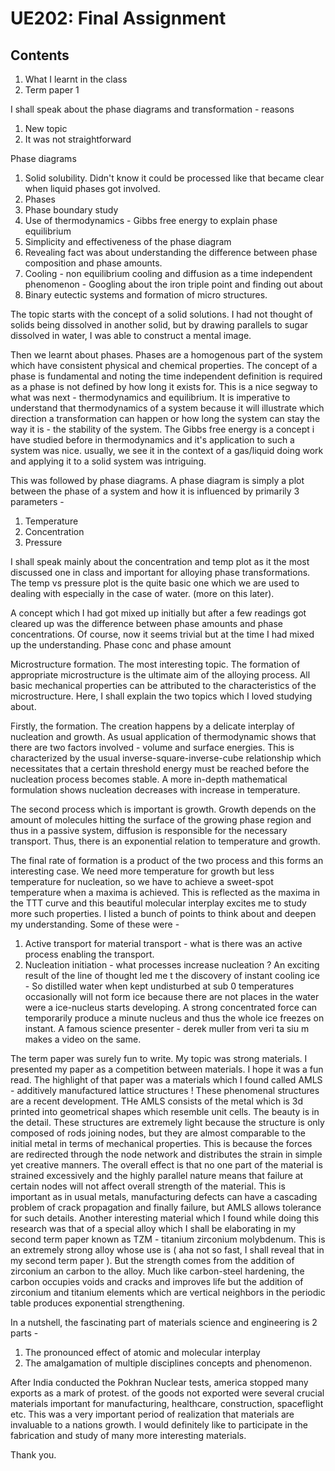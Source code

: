 # UE202: Final Assignment
## Contents
1. What I learnt in the class
2. Term paper 1 


I shall speak about the phase diagrams and transformation - reasons

1. New topic
2. It was not straightforward


Phase diagrams

1. Solid solubility. Didn't know it could be processed like that  became clear when liquid phases got involved.
2. Phases
3. Phase boundary study
4. Use of thermodynamics - Gibbs free energy to explain phase equilibrium
5. Simplicity and effectiveness of the phase diagram
6. Revealing fact was about understanding the difference between phase composition and phase amounts.
7. Cooling - non equilibrium cooling and diffusion as a time independent phenomenon - Googling about the iron triple point and finding out about
8. Binary eutectic systems and formation of micro structures. 

The topic starts with the concept of a solid solutions. I had not thought of solids being dissolved in another solid, but by drawing parallels to sugar dissolved in water, I was able to construct a mental image. 

Then we learnt about phases. Phases are a homogenous part of the system which have consistent physical and chemical properties. The concept of a phase is fundamental and noting the time independent definition is required as a phase is not defined by how long it exists for. This is a nice segway to what was next - thermodynamics and equilibrium. It is imperative to understand that thermodynamics of a system because it will illustrate which direction a transformation can happen or how long the system can stay the way it is - the stability of the system. The Gibbs free energy is a concept i have studied before in thermodynamics and it's application to such a system was nice. usually, we see it in the context of a gas/liquid doing work and applying it to a solid system was intriguing. 

This was followed by phase diagrams. A phase diagram is simply a plot between the phase of a system and how it is influenced by primarily 3 parameters - 
1. Temperature
2. Concentration
3. Pressure

I shall speak mainly about the concentration and temp plot as it the most discussed one in class and important for alloying phase transformations. The temp vs pressure plot is the quite basic one which we are used to dealing with especially in the case of water. (more on this later). 

A concept which I had got mixed up initially but after a few readings got cleared up was the difference between phase amounts and phase concentrations. Of course, now it seems trivial but at the time I had mixed up the understanding. Phase conc and phase amount

Microstructure formation. The most interesting topic.  The formation of appropriate microstructure is the ultimate aim of the alloying process. All basic mechanical properties can be attributed to the characteristics of the microstructure. Here, I shall explain the two topics which I loved studying about. 

Firstly, the formation. The creation happens by a delicate interplay of nucleation and growth. As usual application of thermodynamic shows that there are two factors involved - volume and surface energies. This is characterized by the usual inverse-square-inverse-cube relationship which necessitates that a certain threshold energy must be reached before the nucleation process becomes stable. A more in-depth mathematical formulation shows nucleation decreases with increase in temperature. 

The second process which is important is growth. Growth depends on the amount of molecules hitting the surface of the growing phase region and thus in a passive system, diffusion is responsible for the necessary transport. Thus, there is an exponential relation to temperature and growth.

The final rate of formation is a product of the two process and this forms an interesting case. We need more temperature for growth but less temperature for nucleation, so we have to achieve a sweet-spot temperature when a maxima is achieved. This is reflected as the maxima in the TTT curve and this beautiful molecular interplay excites me to study more such properties. I listed a bunch of points to think about and deepen my understanding. Some of these were - 
1. Active transport for material transport - what is there was an active process enabling the transport.
2. Nucleation initiation - what processes increase nucleation ? An exciting result of the line of thought led me t the discovery of instant cooling ice - So distilled water when kept undisturbed at sub 0 temperatures occasionally will not form ice because there are not places in the water were a ice-nucleus starts developing. A strong concentrated force can temporarily produce a minute nucleus and thus the whole ice freezes on instant. A famous science presenter - derek muller from veri ta siu m makes a video on the same.

The term paper was surely fun to write. My topic was strong materials. I presented my paper as a competition between materials. I hope it was a fun read. The highlight of that paper was a materials which I found called AMLS - additively manufactured lattice structures ! These phenomenal structures are a recent development. THe AMLS consists of the metal which is 3d printed into geometrical shapes which resemble unit cells. The beauty is in the detail. These structures are extremely light because the structure is only composed of rods joining nodes, but they are almost comparable to the initial metal in terms of mechanical properties. This is because the forces are redirected through the node network and distributes the strain in simple yet creative manners. The overall effect is that no one part of the material is strained excessively and the highly parallel nature means that failure at certain nodes will not affect overall strength of the material. This is important as in usual metals, manufacturing defects can have a cascading problem of crack propagation and finally failure, but AMLS allows tolerance for such details. Another interesting material which I found while doing this research was that of a special alloy which I shall be elaborating in my second term paper known as TZM - titanium zirconium molybdenum. This is an extremely strong alloy whose use is ( aha not so fast, I shall reveal that in my second term paper ). But the strength comes from the addition of zirconium an carbon to the alloy. Much like carbon-steel hardening, the carbon occupies voids and cracks and improves life but the addition of zirconium and titanium elements which are vertical neighbors in the periodic table produces exponential strengthening. 

In a nutshell, the fascinating part of materials science and engineering is 2 parts - 
1. The pronounced effect of atomic and molecular interplay
2. The amalgamation of multiple disciplines concepts and phenomenon.

After India conducted the Pokhran Nuclear tests, america stopped many exports as a mark of protest. of the goods not exported were several crucial materials important for manufacturing, healthcare, construction, spaceflight etc. This was a very important period of realization that materials are invaluable to a nations growth. I would definitely like to participate in the fabrication and study of many more interesting materials. 

Thank you.


